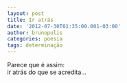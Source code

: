 ```yaml
---
layout: post
title: Ir atrás
date: '2012-07-30T01:35:00.001-03:00'
author: brunopulis
categories: poesia
tags: determinação
---
```


Parece que é assim: <br>
ir atrás do que se acredita...
